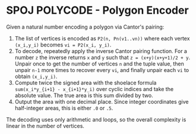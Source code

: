 # SPOJ POLYCODE - Polygon Encoder

Given a natural number encoding a polygon via Cantor's pairing:

1. The list of vertices is encoded as `P2(n, Pn(v1..vn))` where each
   vertex `(x_i,y_i)` becomes `vi = P2(x_i, y_i)`.
2. To decode, repeatedly apply the inverse Cantor pairing function.
   For a number `z` the inverse returns `x` and `y` such that
   `z = (x+y)(x+y+1)/2 + y`.
   Unpair once to get the number of vertices `n` and the tuple value,
   then unpair `n-1` more times to recover every `vi`, and finally
   unpair each `vi` to obtain `(x_i,y_i)`.
3. Compute twice the signed area with the shoelace formula
   `sum(x_i*y_{i+1} - x_{i+1}*y_i)` over cyclic indices and take the
   absolute value.  The true area is this sum divided by two.
4. Output the area with one decimal place.  Since integer coordinates
   give half-integer areas, this is either `.0` or `.5`.

The decoding uses only arithmetic and loops, so the overall complexity
is linear in the number of vertices.
